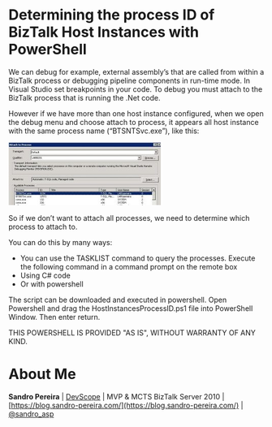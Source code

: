# Determining the process ID of BizTalk Host Instances with PowerShell
We can debug for example, external assembly’s that are called from within a BizTalk process or debugging pipeline components in run-time mode. In Visual Studio set breakpoints in your code. To debug you must attach to the BizTalk process that is running the .Net code.

However if we have more than one host instance configured, when we open the debug menu and choose attach to process, it appears all host instance with the same process name (“BTSNTSvc.exe”), like this:

![BizTalk Server 2013 logo](media/attachtoprocess.jpg)

So if we don’t want to attach all processes, we need to determine which process to attach to.

You can do this by many ways:
* You can use the TASKLIST command to query the processes. Execute the following command in a command prompt on the remote box
* Using C# code
* Or with powershell
 
The script can be downloaded and executed in powershell. Open Powershell and drag the HostInstancesProcessID.ps1 file into PowerShell Window. Then enter return.

THIS POWERSHELL IS PROVIDED "AS IS", WITHOUT WARRANTY OF ANY KIND.

# About Me
**Sandro Pereira** | [DevScope](http://www.devscope.net/) | MVP & MCTS BizTalk Server 2010 | [https://blog.sandro-pereira.com/](https://blog.sandro-pereira.com/) | [@sandro_asp](https://twitter.com/sandro_asp)